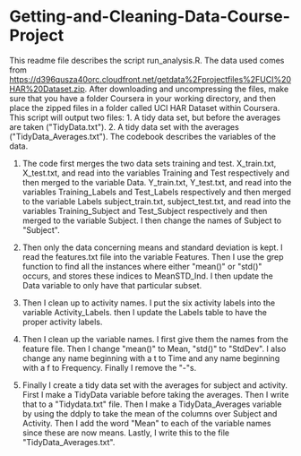 # Getting-and-Cleaning-Data-Course-Project
This readme file describes the script run_analysis.R.
The data used comes from https://d396qusza40orc.cloudfront.net/getdata%2Fprojectfiles%2FUCI%20HAR%20Dataset.zip.
After downloading and uncompressing the files, make sure that you have a folder Coursera in your working directory, and then place the zipped files in a folder called UCI HAR Dataset within Coursera.
This script will output two files: 1. A tidy data set, but before the averages are taken ("TidyData.txt"). 2. A tidy data set with the averages ("TidyData_Averages.txt").
The codebook describes the variables of the data.

1. The code first merges the two data sets training and test.
X_train.txt, X_test.txt, and read into the variables Training and Test respectively and then merged to the variable Data.
Y_train.txt, Y_test.txt, and read into the variables Training_Labels and Test_Labels respectively and then merged to the variable Labels
subject_train.txt, subject_test.txt, and read into the variables Training_Subject and Test_Subject respectively and then merged to the variable Subject. I then change the names of Subject to "Subject".

2. Then only the data concerning means and standard deviation is kept. 
I read the features.txt file into the variable Features.
Then I use the grep function to find all the instances where either "mean()" or "std()" occurs, and stores these indices to MeanSTD_Ind. I then update the Data variable to only have that particular subset.

3. Then I clean up to activity names.
I put the six activity labels into the variable Activity_Labels. then I update the Labels table to have the proper activity labels.

4. Then I clean up the variable names.
I first give them the names from the feature file. Then I change "mean()" to Mean, "std()" to "StdDev". I also change any name beginning with a t to Time and any name beginning with a f to Frequency. Finally I remove the "-"s. 

5. Finally I create a tidy data set with the averages for subject and activity.
First I make a TidyData variable before taking the averages. Then I write that to a "Tidydata.txt" file. Then I make a TidyData_Averages variable by using the ddply to take the mean of the columns over Subject and Activity. Then I add the word "Mean" to each of the variable names since these are now means. Lastly, I write this to the file "TidyData_Averages.txt".
